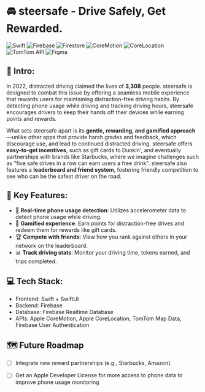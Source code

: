 # 🚘 steersafe - Drive Safely, Get Rewarded.
![Swift](https://img.shields.io/badge/swift-F54A2A?style=for-the-badge&logo=swift&logoColor=white)
![Firebase](https://img.shields.io/badge/firebase-%23039BE5.svg?style=for-the-badge&logo=firebase)
![Firestore](https://img.shields.io/badge/Firestore-%23FFCA28.svg?style=for-the-badge&logo=firebase&logoColor=white)
![CoreMotion](https://img.shields.io/badge/CoreMotion-%23000000.svg?style=for-the-badge&logo=apple&logoColor=white)
![CoreLocation](https://img.shields.io/badge/CoreLocation-%23000000.svg?style=for-the-badge&logo=apple&logoColor=white)
![TomTom API](https://img.shields.io/badge/TomTom-FF0000?style=for-the-badge&logo=tomtom&logoColor=white)
![Figma](https://img.shields.io/badge/figma-%23F24E1E.svg?style=for-the-badge&logo=figma&logoColor=white)



## 💭 Intro:
In 2022, distracted driving claimed the lives of **3,308** people. steersafe is designed to combat this issue by offering a seamless mobile experience that rewards users for maintaining distraction-free driving habits. By detecting phone usage while driving and tracking driving hours, steersafe encourages drivers to keep their hands off their devices while earning points and rewards.

What sets steersafe apart is its **gentle, rewarding, and gamified approach**—unlike other apps that provide harsh grades and feedback, which discourage use, and lead to continued distracted driving. steersafe offers **easy-to-get incentives**, such as gift cards to Dunkin', and eventually partnerships with brands like Starbucks, where we imagine challenges such as "five safe drives in a row can earn users a free drink". steersafe also features a **leaderboard and friend system**, fostering friendly competition to see who can be the safest driver on the road.

## 🔑 Key Features:
- 🚗 **Real-time phone usage detection**: Utilizes accelerometer data to detect phone usage while driving.
- 🎯 **Gamified experience**: Earn points for distraction-free drives and redeem them for rewards like gift cards.
- 🏆 **Compete with friends**: View how you rank against others in your network on the leaderboard.
- 📊 **Track driving stats**: Monitor your driving time, tokens earned, and trips completed.

## 💻 Tech Stack:
- Frontend: Swift + SwiftUI
- Backend: Firebase
- Database: Firebase Realtime Database
- APIs: Apple CoreMotion, Apple CoreLocation, TomTom Map Data, Firebase User Authentication

## 🗺️ Future Roadmap
- [ ] Integrate new reward partnerships (e.g., Starbucks, Amazon).
- [ ] Get an Apple Developer License for more access to phone data to improve phone usage monitoring

